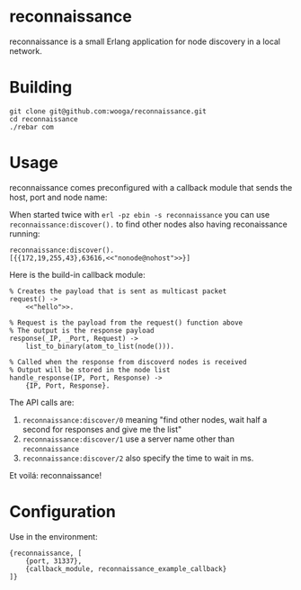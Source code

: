 reconnaissance
=== 

reconnaissance is a small Erlang application for node discovery in a local network.

# Building

```
git clone git@github.com:wooga/reconnaissance.git
cd reconnaissance
./rebar com
```

# Usage

reconnaissance comes preconfigured with a callback module that sends the host, port and node name:

When started twice with `erl -pz ebin -s reconnaissance` you can use `reconnaissance:discover().` to find other nodes also having reconaissance running:

```
reconnaissance:discover().
[{{172,19,255,43},63616,<<"nonode@nohost">>}]
```

Here is the build-in callback module:

```
% Creates the payload that is sent as multicast packet
request() ->
    <<"hello">>.

% Request is the payload from the request() function above
% The output is the response payload
response(_IP, _Port, Request) ->
    list_to_binary(atom_to_list(node())).

% Called when the response from discoverd nodes is received 
% Output will be stored in the node list
handle_response(IP, Port, Response) ->
    {IP, Port, Response}.
```

The API calls are:

1. `reconnaissance:discover/0` meaning "find other nodes, wait half a second for responses and give me the list"
2. `reconnaissance:discover/1` use a server name other than `reconnaissance`
3. `reconnaissance:discover/2` also specify the time to wait in ms.

Et voilá: reconnaissance!

# Configuration

Use in the environment:
```
{reconnaissance, [
    {port, 31337},
    {callback_module, reconnaissance_example_callback}
]}
```
